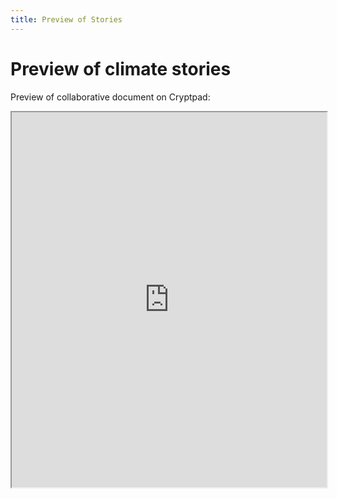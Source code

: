 ```yaml
---
title: Preview of Stories
---
```


# Preview of climate stories

Preview of collaborative document on Cryptpad:

<iframe width="100%" height="600" src="https://cryptpad.fr/code/#/2/code/view/JsACApIBhzFJDqtWtQ8RaNMODN3wrcn1x9c4NKblI+g/embed/"></iframe>
